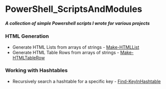 # PowerShell_ScriptsAndModules
##### A collection of simple Powershell scripts I wrote for various projects

### HTML Generation
* Generate HTML Lists from arrays of strings - [Make-HTMLList](HTML/Make-HTMLList.ps1)
* Generate HTML Table Rows from arrays of strings - [Make-HTMLTableRow](HTML/Make-HTMLTableRow.ps1)

### Working with Hashtables
* Recursively search a hashtable for a specific key - [Find-KeyInHashtable](Hashtables/Find-KeyInHashtable.ps1)

